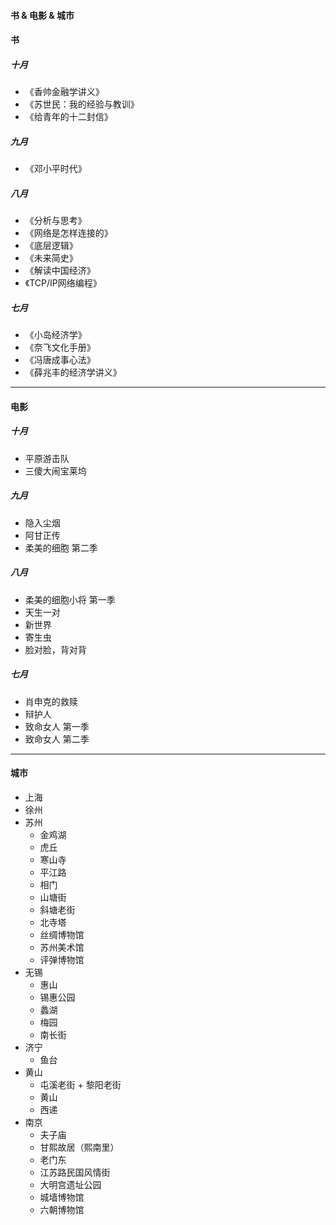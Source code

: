 #### 书 & 电影 & 城市

#### 书

##### 十月

- 《香帅金融学讲义》
- 《苏世民：我的经验与教训》
- 《给青年的十二封信》

##### 九月

- 《邓小平时代》

##### 八月

- 《分析与思考》
- 《网络是怎样连接的》
- 《底层逻辑》
- 《未来简史》
- 《解读中国经济》
- 《TCP/IP网络编程》

##### 七月

- 《小岛经济学》
- 《奈飞文化手册》
- 《冯唐成事心法》
- 《薛兆丰的经济学讲义》

------

#### 电影

##### 十月

- 平原游击队
- 三傻大闹宝莱坞

##### 九月

- 隐入尘烟
- 阿甘正传
- 柔美的细胞 第二季

##### 八月

- 柔美的细胞小将 第一季
- 天生一对
- 新世界
- 寄生虫
- 脸对脸，背对背

##### 七月

- 肖申克的救赎
- 辩护人
- 致命女人 第一季
- 致命女人 第二季

------

#### 城市

- 上海
- 徐州
- 苏州
  - 金鸡湖
  - 虎丘
  - 寒山寺
  - 平江路
  - 相门
  - 山塘街
  - 斜塘老街
  - 北寺塔
  - 丝绸博物馆
  - 苏州美术馆
  - 评弹博物馆
- 无锡
  - 惠山
  - 锡惠公园
  - 蠡湖
  - 梅园
  - 南长街
- 济宁
  - 鱼台
- 黄山
  - 屯溪老街 + 黎阳老街
  - 黄山
  - 西递
- 南京
  - 夫子庙
  - 甘熙故居（熙南里）
  - 老门东
  - 江苏路民国风情街
  - 大明宫遗址公园
  - 城墙博物馆
  - 六朝博物馆


